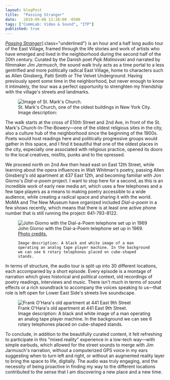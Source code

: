 ```yaml
---
layout: blogPost
title:  "Passing Stranger"
date:   2019-09-08 12:38:00 -0500
tags: ["CommLab: Video & Sound", "ITP"]
published: true
---
```

[*Passing Stranger*](http://eastvillagepoetrywalk.org/){:class="underlined"} is an hour and a half long audio tour of the East Village, framed through the life stories and work of artists who have emerged and lived in the neighborhood during the second half of the 20th century. Curated by the Danish poet *Pejk Malinovski* and narrated by filmmaker *Jim Jarmusch*, the sound walk truly acts as a time portal to a less gentrified and more politically radical East Village, home to characters such as Allen Ginsberg, Patti Smith or The Velvet Underground. Having previously spent some time in the neighborhood, but never enough to know it intimately, the tour was a perfect opportunity to strenghten my friendship with the village's streets and landmarks.

<figure>
  <img src="https://miro.medium.com/max/640/0*0fBw9d2K29RJlP3_.jpg" alt="Image of St. Mark's Church."/>
  <figcaption>
    St. Mark's Church, one of the oldest buildings in New York City.<br/>
    Image description: 
  </figcaption>
</figure>

The walk starts at the cross of E10th Street and 2nd Ave, in front of the St. Mark's Church-In-The-Bowery—one of the oldest religious sites in the city, also a culture hub of the neighborhood since the beginning of the 1900s. Poets would host readings here and politically progressive groups would gather in this space, and I find it beautiful that one of the oldest places in the city, especially one associated with religious practice, opened its doors to the local creatives, misfits, punks and to the opressed. 

We proceed north on 2nd Ave then head east on East 12th Street, while learning about the opera influences in Walt Whitman's poetry, passing Allen Ginsberg's old apartment at 437 East 12th, and becoming familiar with Jon Giorno's *Dial-a-poem* project. I want to stop here for a second, as this is an incredible work of early new media art, which uses a few telephones and a few tape players as a means to making poetry accessible to a wide audience, while creating a radical space and sharing it with the world. MoMA and The New Museum have organized included *Dial-a-poem* in a few shows recently, which means that there is at least one active phone number that is still running the project: 641-793-8122.

<figure>
  <img src="https://miro.medium.com/max/640/0*0fBw9d2K29RJlP3_.jpg" alt="John Giorno with the Dial-a-Poem telephone set up in 1969"/>
  <figcaption>
    John Giorno with the Dial-a-Poem telephone set up in 1969. <a class="underlined" href="https://medium.com/@JimBarrett/dial-a-poem-poets-radicalizing-space-with-the-telephone-bfb50cd8f36c" target="__blank">Photo credits.</a>
    <br/>

    Image description: A black and white image of a man operating an analog tape player machine. In the background we can see 6 rotary telephones placed on cube-shaped stands.
  </figcaption>
</figure>


In terms of structure, the audio tour is split up into 30 different locations, each accompanied by a short episode. Every episode is a montage of narration which gives historical and political context, old recordings of poetry readings, interviews and music. There isn't much in terms of sound effects or a rich soundtrack to accompany the voices speaking to us—that role is left open for Lower East Side's streets live soundscape.

<figure>
  <img src="https://miro.medium.com/max/640/0*0fBw9d2K29RJlP3_.jpg" alt="Frank O'Hara's old apartment at 441 East 9th Street"/>
  <figcaption>
    Frank O'Hara's old apartment at 441 East 9th Street.<br/>
    Image description: A black and white image of a man operating an analog tape player machine. In the background we can see 6 rotary telephones placed on cube-shaped stands.    
  </figcaption>
</figure>

To conclude, in addition to the beautifully curated content, it felt refreshing to participate in this "mixed reality" experience in a low-tech way—with simple earbuds, which allowed for the street sounds to merge with Jim Jarmusch's narration, without a computerized GPS voice in my ears suggesting when to turn left and right, or without an augmented reality layer to bring the space to life, digitally. The audio was truly engaging, and the necessity of being proactive in finding my way to the different locations contributed to the sense that I am discovering a new place and a new time. 